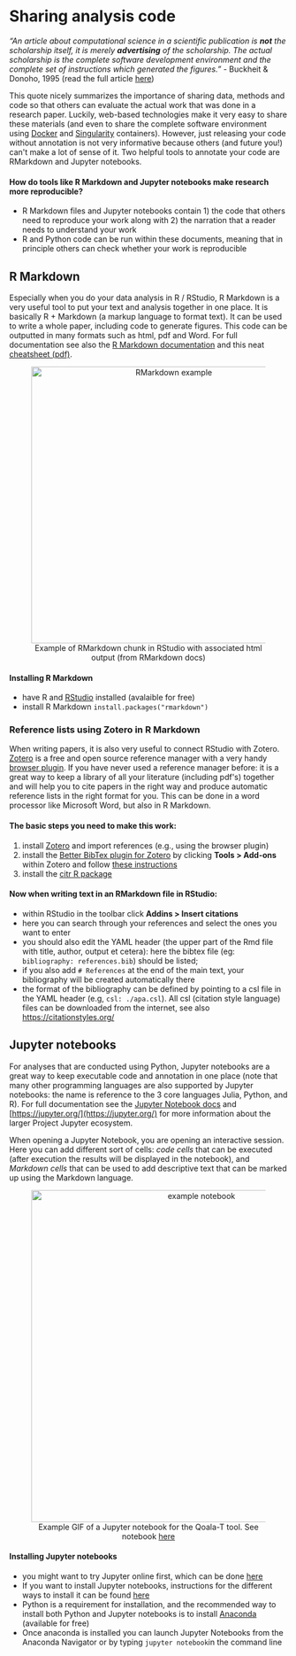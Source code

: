 # Sharing analysis code

*“An article about computational science in a scientific publication is **not** the scholarship itself, it is merely **advertising** of the scholarship. The actual scholarship is the complete software development environment and the complete set of instructions which generated the figures.”* - Buckheit & Donoho, 1995 (read the full article [here](http://statweb.stanford.edu/~wavelab/Wavelab_850/wavelab.pdf)) 

This quote nicely summarizes the importance of sharing data, methods and code so that others can evaluate the actual work that was done in a research paper. Luckily, web-based technologies make it very easy to share these materials (and even to share the complete software environment using [Docker](https://www.docker.com/) and [Singularity](https://sylabs.io/singularity/) containers). However, just releasing your code without annotation is not very informative because others (and future you!) can't make a lot of sense of it. Two helpful tools to annotate your code are RMarkdown and Jupyter notebooks.  

#### How do tools like R Markdown and Jupyter notebooks make research more reproducible?
-  R Markdown files and Jupyter notebooks contain 1) the code that others need to reproduce your work along with 2) the narration that a reader needs to understand your work
-  R and Python code can be run within these documents, meaning that in principle others can check whether your work is reproducible 

## R Markdown

Especially when you do your data analysis in R / RStudio, R Markdown is a very useful tool to put your text and analysis together in one place. It is basically R + Markdown (a markup language to format text). It can be used to write a whole paper, including code to generate figures. This code can be outputted in many formats such as html, pdf and Word. For full documentation see also the [R Markdown documentation](https://rmarkdown.rstudio.com/index.html) and this neat [cheatsheet (pdf)](https://rstudio.com/wp-content/uploads/2016/03/rmarkdown-cheatsheet-2.0.pdf).

<p style="text-align:center"><figure style="text-align:center"><img src="https://d33wubrfki0l68.cloudfront.net/44f781299f23419d5314e5322e7c44393f7190d3/c5915/images/markdownchunk.png" alt="RMarkdown example" width="500" /><figcaption style="text-align:center">Example of RMarkdown chunk in RStudio with associated html output (from RMarkdown docs)</figcaption></figure></p> 

#### Installing R Markdown
- have R and [RStudio](https://rstudio.com/products/rstudio/download/) installed (avalaible for free)
- install R Markdown `install.packages("rmarkdown")`

### Reference lists using Zotero in R Markdown

When writing papers, it is also very useful to connect RStudio with Zotero.  
[Zotero](https://zotero.org/) is a free and open source reference manager with a very handy [browser plugin](https://www.zotero.org/download/connectors). If you have never used a reference manager before: it is a great way to keep a library of all your literature (including pdf's) together and will help you to cite papers in the right way and produce automatic reference lists in the right format for you. This can be done in a word processor like Microsoft Word, but also in R Markdown.  
  
#### The basic steps you need to make this work:  
1. install [Zotero](https://zotero.org/) and import references (e.g., using the browser plugin)  
2. install the [Better BibTex plugin for Zotero](https://retorque.re/zotero-better-bibtex/) by clicking **Tools > Add-ons** within Zotero and follow [these instructions](https://retorque.re/zotero-better-bibtex/installation/)  
3. install the [citr R package](https://github.com/crsh/citr)  
  
#### Now when writing text in an RMarkdown file in RStudio:
- within RStudio in the toolbar click **Addins > Insert citations**  
- here you can search through your references and select the ones you want to enter
- you should also edit the YAML header (the upper part of the Rmd file with title, author, output et cetera): here the bibtex file (eg: `bibliography: references.bib`) should be listed;  
- if you also add `# References` at the end of the main text, your bibliography will be created automatically there  
- the format of the bibliography can be defined by pointing to a csl file in the YAML header (e.g, `csl: ./apa.csl`). All csl (citation style language) files can be downloaded from the internet, see also https://citationstyles.org/

## Jupyter notebooks

For analyses that are conducted using Python, Jupyter notebooks are a great way to keep executable code and annotation in one place (note that many other programming languages are also supported by Jupyter notebooks: the name is reference to the 3 core languages Julia, Python, and R). For full documentation see the [Jupyter Notebook docs](https://jupyter-notebook.readthedocs.io/en/latest/) and [https://jupyter.org/](https://jupyter.org/) for more information about the larger Project Jupyter ecosystem.  

When opening a Jupyter Notebook, you are opening an interactive session. Here you can add different sort of cells: *code cells* that can be executed (after execution the results will be displayed in the notebook), and *Markdown cells* that can be used to add descriptive text that can be marked up using the Markdown language.

<p style="text-align:center"><figure style="text-align:center"><img src="/img/Qoala_notebook4.gif" alt="example notebook" width="600" /><figcaption style="text-align:center">Example GIF of a Jupyter notebook for the Qoala-T tool. See notebook <a href="https://github.com/Qoala-T/QC/blob/master/Notebooks/Qoala-T_Notebook.ipynb">here</a> </figcaption></figure></p>

#### Installing Jupyter notebooks
- you might want to try Jupyter online first, which can be done [here](https://jupyter.org/try)
- If you want to install Jupyter notebooks, instructions for the different ways to install it can be found [here](https://jupyter.readthedocs.io/en/latest/install/notebook-classic.html)
- Python is a requirement for installation, and the recommended way to install both Python and Jupyter notebooks is to install [Anaconda](https://www.anaconda.com/products/individual) (available for free)
- Once anaconda is installed you can launch Jupyter Notebooks from the Anaconda Navigator or by typing `jupyter notebook`in the command line